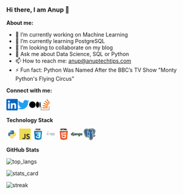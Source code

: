 ### Hi there, I am Anup 👋


**About me:**

- 🔭 I’m currently working on Machine Learning
- 🌱 I’m currently learning PostgreSQL
- 👯 I’m looking to collaborate on my blog
- 💬 Ask me about Data Science, SQL or Python
- 📫 How to reach me: anup@anuptechtips.com
- ⚡ Fun fact: Python Was Named After the BBC’s TV Show "Monty Python's Flying Circus"

**Connect with me:**

<code style="background: transparent;"><a href="https://www.linkedin.com/in/the-anup-das/" target="_blank"><img src="https://raw.githubusercontent.com/shashankdeshpande/github-profile-generator/main/logos/linkedin.svg" height="30" /></a></code><code style="background: transparent;"><a href="https://twitter.com/theanupdas" target="_blank"><img src="https://raw.githubusercontent.com/shashankdeshpande/github-profile-generator/main/logos/twitter.svg" height="30" /></a></code><code style="background: transparent;"><a href="https://medium.com/@theanup" target="_blank"><img src="https://raw.githubusercontent.com/shashankdeshpande/github-profile-generator/main/logos/medium.svg" height="30" /></a></code><code style="background: transparent;"><a href="https://stackoverflow.com/users/7807516/anup-das" target="_blank"><img src="https://raw.githubusercontent.com/shashankdeshpande/github-profile-generator/main/logos/stackoverflow.svg" height="30" /></a></code>

**Technology Stack**

<code><img height="30" src="https://raw.githubusercontent.com/github/explore/main/topics/python/python.png"></code>
<code><img height="30" src="https://raw.githubusercontent.com/github/explore/main/topics/javascript/javascript.png"></code>
<code><img height="30" src="https://raw.githubusercontent.com/github/explore/main/topics/css/css.png"></code>
<code><img height="30" src="https://raw.githubusercontent.com/github/explore/main/topics/java/java.png"></code>
<code><img height="30" src="https://raw.githubusercontent.com/github/explore/main/topics/html/html.png"></code>
<code><img height="30" src="https://raw.githubusercontent.com/github/explore/main/topics/django/django.png"></code>
<code><img height="30" src="https://raw.githubusercontent.com/github/explore/main/topics/postgresql/postgresql.png"></code>

**GitHub Stats**

<p><img src="https://github-readme-stats.vercel.app/api/top-langs?username=the-anup-das&layout=&langs_count=5&hide=&exclude_repo=&theme=default" alt="top_langs"></p>
<p><img src="https://github-readme-stats.vercel.app/api?username=the-anup-das&show_icons=true&count_private=false&hide_rank=false&include_all_commits=false&theme=default&custom_title=Anup+Das%27s+GitHub+Stats&hide_title=false&hide=" alt="stats_card"></p>
<p><img src="https://github-readme-streak-stats.herokuapp.com/?user=the-anup-das&theme=default&hide_border=false" alt="streak"></p>

